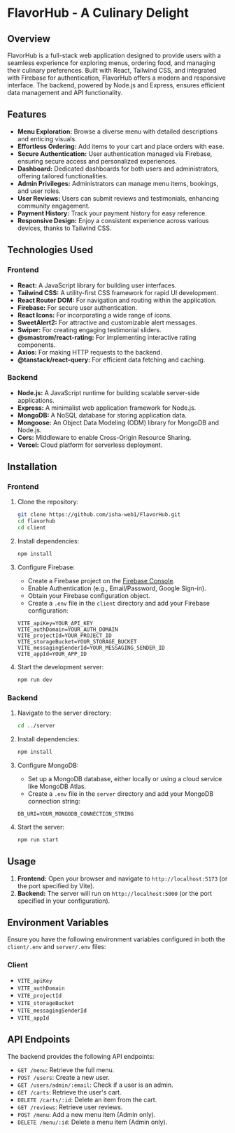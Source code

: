 # FlavorHub - A Culinary Delight

## Overview

FlavorHub is a full-stack web application designed to provide users with a seamless experience for exploring menus, ordering food, and managing their culinary preferences. Built with React, Tailwind CSS, and integrated with Firebase for authentication, FlavorHub offers a modern and responsive interface. The backend, powered by Node.js and Express, ensures efficient data management and API functionality.

## Features

*   **Menu Exploration:** Browse a diverse menu with detailed descriptions and enticing visuals.
*   **Effortless Ordering:** Add items to your cart and place orders with ease.
*   **Secure Authentication:** User authentication managed via Firebase, ensuring secure access and personalized experiences.
*   **Dashboard:** Dedicated dashboards for both users and administrators, offering tailored functionalities.
*   **Admin Privileges:** Administrators can manage menu items, bookings, and user roles.
*   **User Reviews:** Users can submit reviews and testimonials, enhancing community engagement.
*   **Payment History:** Track your payment history for easy reference.
*   **Responsive Design:** Enjoy a consistent experience across various devices, thanks to Tailwind CSS.

## Technologies Used

### Frontend

*   **React:** A JavaScript library for building user interfaces.
*   **Tailwind CSS:** A utility-first CSS framework for rapid UI development.
*   **React Router DOM:** For navigation and routing within the application.
*   **Firebase:** For secure user authentication.
*   **React Icons:** For incorporating a wide range of icons.
*   **SweetAlert2:** For attractive and customizable alert messages.
*   **Swiper:** For creating engaging testimonial sliders.
*   **@smastrom/react-rating:** For implementing interactive rating components.
*   **Axios:** For making HTTP requests to the backend.
*   **@tanstack/react-query:** For efficient data fetching and caching.

### Backend

*   **Node.js:** A JavaScript runtime for building scalable server-side applications.
*   **Express:** A minimalist web application framework for Node.js.
*   **MongoDB:** A NoSQL database for storing application data.
*   **Mongoose:** An Object Data Modeling (ODM) library for MongoDB and Node.js.
*   **Cors:** Middleware to enable Cross-Origin Resource Sharing.
*   **Vercel:** Cloud platform for serverless deployment.

## Installation

### Frontend

1.  Clone the repository:

    ```bash
    git clone https://github.com/isha-web1/FlavorHub.git
    cd flavorhub
    cd client
    ```

2.  Install dependencies:

    ```bash
    npm install
    ```

3.  Configure Firebase:

    *   Create a Firebase project on the [Firebase Console](https://console.firebase.google.com/).
    *   Enable Authentication (e.g., Email/Password, Google Sign-in).
    *   Obtain your Firebase configuration object.
    *   Create a `.env` file in the `client` directory and add your Firebase configuration:

    ```
    VITE_apiKey=YOUR_API_KEY
    VITE_authDomain=YOUR_AUTH_DOMAIN
    VITE_projectId=YOUR_PROJECT_ID
    VITE_storageBucket=YOUR_STORAGE_BUCKET
    VITE_messagingSenderId=YOUR_MESSAGING_SENDER_ID
    VITE_appId=YOUR_APP_ID
    ```

4.  Start the development server:

    ```bash
    npm run dev
    ```

### Backend

1.  Navigate to the server directory:

    ```bash
    cd ../server
    ```

2.  Install dependencies:

    ```bash
    npm install
    ```

3.  Configure MongoDB:

    *   Set up a MongoDB database, either locally or using a cloud service like MongoDB Atlas.
    *   Create a `.env` file in the `server` directory and add your MongoDB connection string:

    ```
    DB_URI=YOUR_MONGODB_CONNECTION_STRING
    ```

4.  Start the server:

    ```bash
    npm run start
    ```

## Usage

1.  **Frontend:** Open your browser and navigate to `http://localhost:5173` (or the port specified by Vite).
2.  **Backend:** The server will run on `http://localhost:5000` (or the port specified in your configuration).

## Environment Variables

Ensure you have the following environment variables configured in both the `client/.env` and `server/.env` files:

### Client

*   `VITE_apiKey`
*   `VITE_authDomain`
*   `VITE_projectId`
*   `VITE_storageBucket`
*   `VITE_messagingSenderId`
*   `VITE_appId`




## API Endpoints

The backend provides the following API endpoints:

*   `GET /menu`: Retrieve the full menu.
*   `POST /users`: Create a new user.
*   `GET /users/admin/:email`: Check if a user is an admin.
*   `GET /carts`: Retrieve the user's cart.
*   `DELETE /carts/:id`: Delete an item from the cart.
*   `GET /reviews`: Retrieve user reviews.
*   `POST /menu`: Add a new menu item (Admin only).
*   `DELETE /menu/:id`: Delete a menu item (Admin only).


